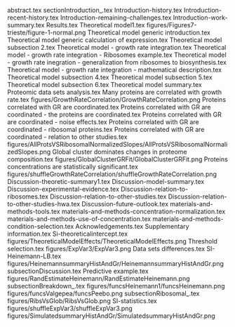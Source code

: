 abstract.tex
sectionIntroduction_.tex
Introduction-history.tex
Introduction-recent-history.tex
Introduction-remaining-challenges.tex
Introduction-work-summary.tex
Results.tex
Theoretical model1.tex
figures/Figures7-trieste/figure-1-normal.png
Theoretical model generic introduction.tex
Theoretical model generic calculation of expression.tex
Theoretical model subsection 2.tex
Theoretical model - growth rate integration.tex
Theoretical model - growth rate integration - Ribosomes example.tex
Theoretical model - growth rate inegration -  generalization from ribosomes to biosynthesis.tex
Theoretical model - growth rate integration - mathematical description.tex
Theoretical model subsection 4.tex
Theoretical model subsection 5.tex
Theoretical model subsection 6.tex
Theoretical model summary.tex
Proteomic data sets analysis.tex
Many proteins are correlated with growth rate.tex
figures/GrowthRateCorrelation/GrowthRateCorrelation.png
Proteins correlated with GR are coordinated.tex
Proteins correlated with GR are coordinated - the proteins are coordinated.tex
Proteins correlated with GR are coordinated - noise effects.tex
Proteins correlated with GR are coordinated - ribosomal proteins.tex
Proteins correlated with GR are coordinated - relation to other studies.tex
figures/AllProtsVSRibosomalNormalizedSlopes/AllProtsVSRibosomalNormalizedSlopes.png
Global cluster dominates changes in proteome composition.tex
figures/GlobalClusterGRFit/GlobalClusterGRFit.png
Proteins concentrations are statistically significant.tex
figures/shuffleGrowthRateCorrelation/shuffleGrowthRateCorrelation.png
Discussion-theoretic-summary1.tex
Discussion-model-summary.tex
Discussion-experimental-evidence.tex
Discussion-relation-to-ribosomes.tex
Discussion-relation-to-other-studies.tex
Discussion-relation-to-other-studies-hwa.tex
Discussion-future-outlook.tex
materials-and-methods-tools.tex
materials-and-methods-concentration-normalization.tex
materials-and-methods-use-of-concentration.tex
materials-and-methods-condition-selection.tex
Acknowledgements.tex
Supplementary information.tex
Si-theoreticalintercept.tex
figures/TheoreticalModelEffects/TheoreticalModelEffects.png
Threshold selection.tex
figures/ExpVar3/ExpVar3.png
Data sets differences.tex
SI-Heinemann-LB.tex
figures/HeinemannsummaryHistAndGr/HeinemannsummaryHistAndGr.png
subsectionDiscussion.tex
Predictive example.tex
figures/RandEstimateHeinemann/RandEstimateHeinemann.png
subsectionBreakdown_.tex
figures/funcsHeinemann1/funcsHeinemann.png
figures/funcsValgepea/funcsPeebo.png
subsectionRibosomal_.tex
figures/RibsVsGlob/RibsVsGlob.png
SI-statistics.tex
figures/shuffleExpVar3/shuffleExpVar3.png
figures/SimulatedsummaryHistAndGr/SimulatedsummaryHistAndGr.png